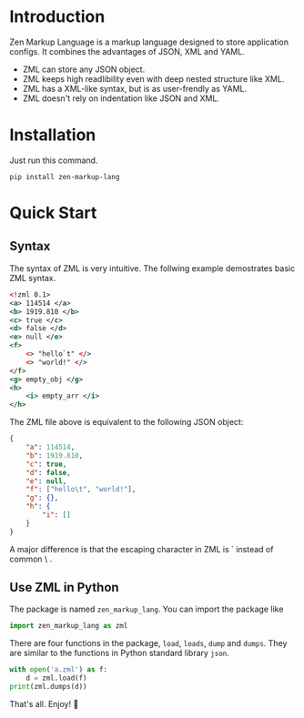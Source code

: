 # Introduction

Zen Markup Language is a markup language designed to store application configs. It combines the advantages of JSON, XML and YAML. 

- ZML can store any JSON object.
- ZML keeps high readlibility even with deep nested structure like XML.
- ZML has a XML-like syntax, but is as user-frendly as YAML.
- ZML doesn't rely on indentation like JSON and XML.

# Installation

Just run this command.
```
pip install zen-markup-lang
```

# Quick Start

## Syntax

The syntax of ZML is very intuitive. The follwing example demostrates basic ZML syntax.

```XML
<!zml 0.1>
<a> 114514 </a>
<b> 1919.810 </b>
<c> true </c>
<d> false </d>
<e> null </e>
<f>
    <> "hello`t" </>
    <> "world!" </>
</f>
<g> empty_obj </g>
<h>
    <i> empty_arr </i> 
</h>
```

The ZML file above is equivalent to the following JSON object:

```JSON
{
    "a": 114514,
    "b": 1919.810,
    "c": true,
    "d": false,
    "e": null,
    "f": ["hello\t", "world!"],
    "g": {},
    "h": {
        "i": []
    }
}

```

A major difference is that the escaping character in ZML is \` instead of common \ .

## Use ZML in Python

The package is named `zen_markup_lang`. You can import the package like
```Python
import zen_markup_lang as zml
```

There are four functions in the package, `load`, `loads`, `dump` and `dumps`. They are similar to the functions in Python standard library `json`.

```Python
with open('a.zml') as f:
    d = zml.load(f)
print(zml.dumps(d))
```

That's all. Enjoy! 👏